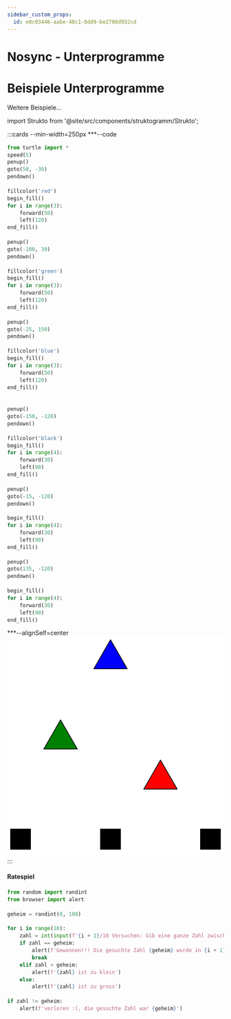 ```yaml
---
sidebar_custom_props:
  id: e8c03446-aabe-48c1-8dd9-be2786d932cd
---
```


# Nosync - Unterprogramme

# Beispiele Unterprogramme

Weitere Beispiele...

import Strukto from '@site/src/components/struktogramm/Strukto';

:::cards --min-width=250px
***--code
```py live_py slim
from turtle import *
speed(5)
penup()
goto(50, -30)
pendown()

fillcolor('red')
begin_fill()
for i in range(3):
    forward(50)
    left(120)
end_fill()

penup()
goto(-100, 30)
pendown()

fillcolor('green')
begin_fill()
for i in range(3):
    forward(50)
    left(120)
end_fill()

penup()
goto(-25, 150)
pendown()

fillcolor('blue')
begin_fill()
for i in range(3):
    forward(50)
    left(120)
end_fill()


penup()
goto(-150, -120)
pendown()

fillcolor('black')
begin_fill()
for i in range(4):
    forward(30)
    left(90)
end_fill()

penup()
goto(-15, -120)
pendown()

begin_fill()
for i in range(4):
    forward(30)
    left(90)
end_fill()

penup()
goto(135, -120)
pendown()

begin_fill()
for i in range(4):
    forward(30)
    left(90)
end_fill() 
```
***--alignSelf=center
![](images/triangles-and-squares.svg)
:::

#### Ratespiel

```py
from random import randint
from browser import alert

geheim = randint(0, 100)

for i in range(10):
    zahl = int(input(f'{i + 1}/10 Versuchen: Gib eine ganze Zahl zwischen 0 und 100 ein.'))
    if zahl == geheim:
        alert(f'Gewonnen!!! Die gesuchte Zahl {geheim} wurde in {i + 1} Versuchen gefunden :)')
        break
    elif zahl < geheim:
        alert(f'{zahl} ist zu klein')
    else:
        alert(f'{zahl} ist zu gross')

if zahl != geheim:
    alert(f'verloren :(, die gesuchte Zahl war {geheim}')
```
